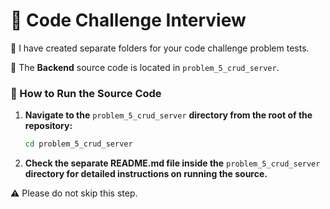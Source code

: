 # 📌 Code Challenge Interview

📂 I have created separate folders for your code challenge problem tests.

🚀 The **Backend** source code is located in `problem_5_crud_server`.

### 🔧 How to Run the Source Code
1. **Navigate to the** `problem_5_crud_server` **directory from the root of the repository:**
   ```sh
   cd problem_5_crud_server
   ```

2. **Check the separate README.md file inside the** `problem_5_crud_server` **directory for detailed instructions on running the source.**

⚠️ Please do not skip this step.
